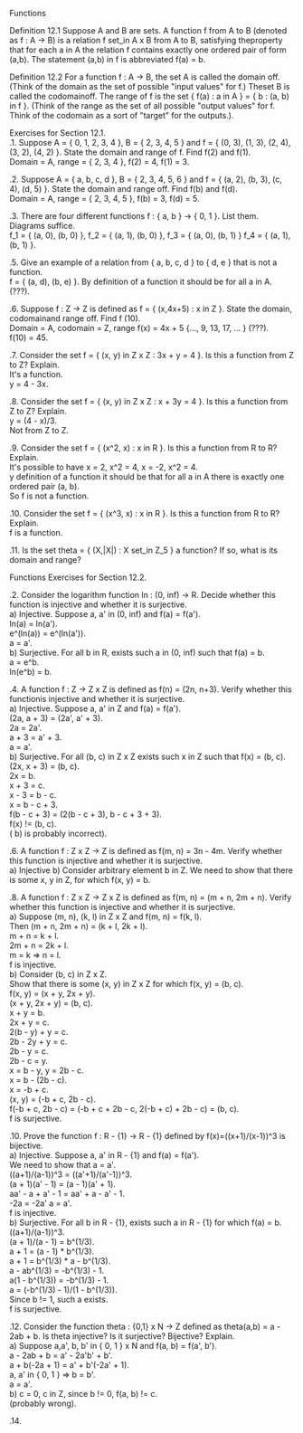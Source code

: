 Functions     


Definition 12.1 Suppose A and B are sets. A function f from A to B (denoted as f : A -> B) is a relation f set_in A x B from A to B, satisfying theproperty that for each a in A the relation f contains exactly one ordered pair of form (a,b). The statement (a,b) in f is abbreviated f(a) = b.     


Definition 12.2 For a function f : A -> B, the set A is called the domain off. (Think of the domain as the set of possible "input values" for f.) Theset B is called the codomainoff. The range of f is the set { f(a) : a in A } = { b : (a, b) in f }. (Think of the range as the set of all possible "output values" for f. Think of the codomain as a sort of "target" for the outputs.).       


Exercises for Section 12.1.      
.1. Suppose A = { 0, 1, 2, 3, 4 }, B = { 2, 3, 4, 5 } and f = { (0, 3), (1, 3), (2, 4), (3, 2), (4, 2) }. State the domain and range of f. Find f(2) and f(1).      
Domain = A, range = { 2, 3, 4 }, f(2) = 4, f(1) = 3.     


.2. Suppose A = { a, b, c, d }, B = { 2, 3, 4, 5, 6 } and f = { (a, 2), (b, 3), (c, 4), (d, 5) }. State the domain and range off. Find f(b) and f(d).      
Domain = A, range = { 2, 3, 4, 5 }, f(b) = 3, f(d) = 5.       


.3. There are four different functions f : { a, b } -> { 0, 1 }. List them. Diagrams suffice.     
f_1 = { (a, 0), (b, 0) }, f_2 = { (a, 1), (b, 0) }, f_3 = { (a, 0), (b, 1) } f_4 = { (a, 1), (b, 1) }.     


.5. Give an example of a relation from { a, b, c, d } to { d, e } that is not a function.     
f = { (a, d), (b, e) }. By definition of a function it should be for all a in A. (???).     


.6. Suppose f : Z -> Z is defined as f = { (x,4x+5) : x in Z }. State the domain, codomainand range off. Find f (10).     
Domain = A, codomain = Z, range f(x) = 4x + 5 {..., 9, 13, 17, ... } (???).     
f(10) = 45.      


.7. Consider the set f = { (x, y) in Z x Z : 3x + y = 4 }. Is this a function from Z to Z? Explain.      
It's a function.     
y = 4 - 3x.     


.8. Consider the set f = { (x, y) in Z x Z : x + 3y = 4 }. Is this a function from Z to Z? Explain.   
y = (4 - x)/3.     
Not from Z to Z.      


.9. Consider the set f = { (x^2, x) : x in R }. Is this a function from R to R? Explain.     
It's possible to have x = 2, x^2 = 4, x = -2, x^2 = 4.     
y definition of a function it should be that for all a in A there is exactly one ordered pair (a, b).      
So f is not a function.      


.10. Consider the set f = { (x^3, x) : x in R }. Is this a function from R to R? Explain.     
f is a function.      


.11. Is the set theta = { (X,|X|) : X set_in Z_5 } a function? If so, what is its domain and range?     



Functions Exercises for Section 12.2.       

.2. Consider the logarithm function ln : (0, inf) -> R. Decide whether this function is injective and whether it is surjective.     
a) Injective. Suppose a, a' in (0, inf) and f(a) = f(a').     
ln(a) = ln(a').     
e^(ln(a)) = e^(ln(a')).     
a = a'.     
b) Surjective. For all b in R, exists such a in (0, inf) such that f(a) = b.     
a = e^b.     
ln(e^b) = b.     


.4. A function f : Z -> Z x Z is defined as f(n) = (2n, n+3). Verify whether this functionis injective and whether it is surjective.     
a) Injective. Suppose a, a' in Z and f(a) = f(a').     
(2a, a + 3) = (2a', a' + 3).     
2a = 2a'.     
a + 3 = a' + 3.     
a = a'.     
b) Surjective. For all (b, c) in Z x Z exists such x in Z such that f(x) = (b, c).     
(2x, x + 3) = (b, c).      
2x = b.     
x + 3 = c.     
x - 3 = b - c.     
x = b - c + 3.     
f(b - c + 3) = (2(b - c + 3), b - c + 3 + 3).     
f(x) != (b, c).     
( b) is probably incorrect).     

.6. A function f : Z x Z -> Z is defined as f(m, n) = 3n - 4m. Verify whether this function is injective and whether it is surjective.      
a) Injective
b) Consider arbitrary element b in Z. We need to show that there is some x, y in Z, for which f(x, y) = b.     



.8. A function f : Z x Z -> Z x Z is defined as f(m, n) = (m + n, 2m + n). Verify whether this function is injective and whether it is surjective.     
a) Suppose (m, n), (k, l) in Z x Z and f(m, n) = f(k, l).     
Then (m + n, 2m + n) = (k + l, 2k + l).     
m + n = k + l.     
2m + n = 2k + l.     
m = k => n = l.     
f is injective.     
b) Consider (b, c) in Z x Z.    
Show that there is some (x, y) in Z x Z for which f(x, y) = (b, c).     
f(x, y) = (x + y, 2x + y).     
(x + y, 2x + y) = (b, c).     
x + y = b.     
2x + y = c.     
2(b - y) + y = c.     
2b - 2y + y = c.     
2b - y = c.     
2b - c = y.     
x = b - y, y = 2b - c.     
x = b - (2b - c).     
x = -b + c.     
(x, y) = (-b + c, 2b - c).     
f(-b + c, 2b - c) = (-b + c + 2b - c, 2(-b + c) + 2b - c) = (b, c).     
f is surjective.     



.10. Prove the function f : R - {1} -> R - {1} defined by f(x)=((x+1)/(x-1))^3 is bijective.     
a) Injective. Suppose a, a' in R - {1} and f(a) = f(a').      
We need to show that a = a'.     
((a+1)/(a-1))^3 = ((a'+1)/(a'-1))^3.     
(a + 1)(a' - 1) = (a - 1)(a' + 1).     
aa' - a + a' - 1 = aa' + a - a' - 1.     
-2a = -2a'
a = a'.     
f is injective.     
b) Surjective. For all b in R - {1}, exists such a in R - {1} for which f(a) = b.     
((a+1)/(a-1))^3.      
(a + 1)/(a - 1) = b^(1/3).     
a + 1 = (a - 1) * b^(1/3).     
a + 1 = b^(1/3) * a - b^(1/3).     
a - ab^(1/3) = -b^(1/3) - 1.     
a(1 - b^(1/3)) = -b^(1/3) - 1.     
a = (-b^(1/3) - 1)/(1 - b^(1/3)).     
Since b != 1, such a exists.     
f is surjective.     


.12. Consider the function theta : {0,1} x N -> Z defined as theta(a,b) = a - 2ab + b. Is theta injective? Is it surjective? Bijective? Explain.     
a) Suppose a,a', b, b' in { 0, 1 } x N and f(a, b) = f(a', b').     
a - 2ab + b = a' - 2a'b' + b'.     
a + b(-2a + 1) = a' + b'(-2a' + 1).     
a, a' in { 0, 1 } => b = b'.     
a = a'.     
b) c = 0, c in Z, since b != 0, f(a, b) != c.     
(probably wrong).     


.14.
